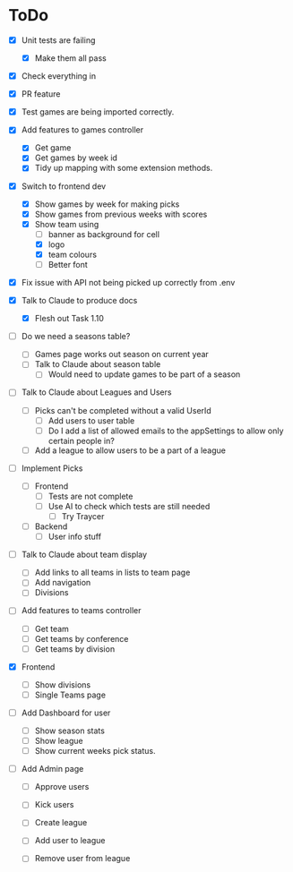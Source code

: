 ```

```

# ToDo #

- [x] Unit tests are failing

  - [x] Make them all pass
- [x] Check everything in
- [x] PR feature
- [x] Test games are being imported correctly.
- [x] Add features to games controller

  - [x] Get game
  - [x] Get games by week id
  - [x] Tidy up mapping with some extension methods.
- [x] Switch to frontend dev

  - [x] Show games by week for making picks
  - [x] Show games from previous weeks with scores
  - [x] Show team using
    - [ ]  banner as background for cell
    - [x]  logo  
    - [x] team colours
    - [ ] Better font
- [x] Fix issue with API not being picked up correctly from .env
- [x] Talk to Claude to produce docs
  - [x] Flesh out Task 1.10
- [ ] Do we need a seasons table?
  - [ ] Games page works out season on current year
  - [ ] Talk to Claude about season table
    - [ ] Would need to update games to be part of a season

- [ ] Talk to Claude about Leagues and Users
  - [ ] Picks can't be completed without a valid UserId
    - [ ] Add users to user table
    - [ ] Do I add a list of allowed emails to the appSettings to allow only certain people in?

  - [ ] Add a league to allow users to be a part of a league

- [ ] Implement Picks
  - [ ] Frontend
    - [ ] Tests are not complete
    - [ ] Use AI to check which tests are still needed
      - [ ] Try Traycer
  - [ ] Backend
    - [ ] User info stuff

- [ ] Talk to Claude about team display
  - [ ] Add links to all teams in lists to team page
  - [ ] Add navigation
  - [ ] Divisions

- [ ] Add features to teams controller

  - [ ] Get team
  - [ ] Get teams by conference
  - [ ] Get teams by division
- [x] Frontend
  - [ ] Show divisions
  - [ ] Single Teams page
- [ ] Add Dashboard for user
  - [ ] Show season stats
  - [ ] Show league
  - [ ] Show current weeks pick status.
- [ ] Add Admin page
  - [ ] Approve users
  - [ ] Kick users
  - [ ] Create league
  - [ ] Add user to league
  - [ ] Remove user from league 

